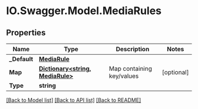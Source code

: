 # IO.Swagger.Model.MediaRules
## Properties

Name | Type | Description | Notes
------------ | ------------- | ------------- | -------------
**_Default** | [**MediaRule**](MediaRule.md) |  | 
**Map** | [**Dictionary&lt;string, MediaRule&gt;**](MediaRule.md) | Map containing key/values | [optional] 
**Type** | **string** |  | 

[[Back to Model list]](../README.md#documentation-for-models) [[Back to API list]](../README.md#documentation-for-api-endpoints) [[Back to README]](../README.md)


